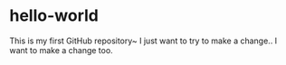 # hello-world
This is my first GitHub repository~
I just want to try to make a change..
I want to make a change too.
